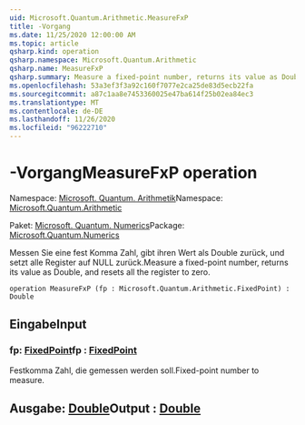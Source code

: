 ```yaml
---
uid: Microsoft.Quantum.Arithmetic.MeasureFxP
title: -Vorgang
ms.date: 11/25/2020 12:00:00 AM
ms.topic: article
qsharp.kind: operation
qsharp.namespace: Microsoft.Quantum.Arithmetic
qsharp.name: MeasureFxP
qsharp.summary: Measure a fixed-point number, returns its value as Double, and resets all the register to zero.
ms.openlocfilehash: 53a3ef3f3a92c160f7077e2ca25de83d5ecb22fa
ms.sourcegitcommit: a87c1aa8e7453360025e47ba614f25b02ea84ec3
ms.translationtype: MT
ms.contentlocale: de-DE
ms.lasthandoff: 11/26/2020
ms.locfileid: "96222710"
---
```

# <a name="measurefxp-operation"></a><span data-ttu-id="98134-102">-Vorgang</span><span class="sxs-lookup"><span data-stu-id="98134-102">MeasureFxP operation</span></span>

<span data-ttu-id="98134-103">Namespace: [Microsoft. Quantum. Arithmetik](xref:Microsoft.Quantum.Arithmetic)</span><span class="sxs-lookup"><span data-stu-id="98134-103">Namespace: [Microsoft.Quantum.Arithmetic](xref:Microsoft.Quantum.Arithmetic)</span></span>

<span data-ttu-id="98134-104">Paket: [Microsoft. Quantum. Numerics](https://nuget.org/packages/Microsoft.Quantum.Numerics)</span><span class="sxs-lookup"><span data-stu-id="98134-104">Package: [Microsoft.Quantum.Numerics](https://nuget.org/packages/Microsoft.Quantum.Numerics)</span></span>


<span data-ttu-id="98134-105">Messen Sie eine fest Komma Zahl, gibt ihren Wert als Double zurück, und setzt alle Register auf NULL zurück.</span><span class="sxs-lookup"><span data-stu-id="98134-105">Measure a fixed-point number, returns its value as Double, and resets all the register to zero.</span></span>

```qsharp
operation MeasureFxP (fp : Microsoft.Quantum.Arithmetic.FixedPoint) : Double
```


## <a name="input"></a><span data-ttu-id="98134-106">Eingabe</span><span class="sxs-lookup"><span data-stu-id="98134-106">Input</span></span>

### <a name="fp--fixedpoint"></a><span data-ttu-id="98134-107">fp: [FixedPoint](xref:Microsoft.Quantum.Arithmetic.FixedPoint)</span><span class="sxs-lookup"><span data-stu-id="98134-107">fp : [FixedPoint](xref:Microsoft.Quantum.Arithmetic.FixedPoint)</span></span>

<span data-ttu-id="98134-108">Festkomma Zahl, die gemessen werden soll.</span><span class="sxs-lookup"><span data-stu-id="98134-108">Fixed-point number to measure.</span></span>



## <a name="output--double"></a><span data-ttu-id="98134-109">Ausgabe: [Double](xref:microsoft.quantum.lang-ref.double)</span><span class="sxs-lookup"><span data-stu-id="98134-109">Output : [Double](xref:microsoft.quantum.lang-ref.double)</span></span>

